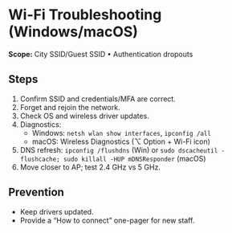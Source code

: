 # Wi-Fi Troubleshooting (Windows/macOS)
**Scope:** City SSID/Guest SSID • Authentication dropouts

## Steps
1) Confirm SSID and credentials/MFA are correct.  
2) Forget and rejoin the network.  
3) Check OS and wireless driver updates.  
4) Diagnostics:  
   - Windows: `netsh wlan show interfaces`, `ipconfig /all`  
   - macOS: Wireless Diagnostics (⌥ Option + Wi-Fi icon)  
5) DNS refresh: `ipconfig /flushdns` (Win) or `sudo dscacheutil -flushcache; sudo killall -HUP mDNSResponder` (macOS)  
6) Move closer to AP; test 2.4 GHz vs 5 GHz.  

## Prevention
- Keep drivers updated.  
- Provide a “How to connect” one-pager for new staff.  
